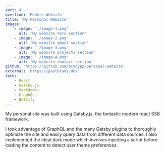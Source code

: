 ```yaml
---
sort: 4
overline: 'Modern Website'
title: 'My Personal Website'
images:
    - image: './image-1.png'
      alt: 'My website hero section'
    - image: './image-2.png'
      alt: 'My website about section'
    - image: './image-3.png'
      alt: 'My website projects section'
    - image: './image-4.png'
      alt: 'My website contact section'
github: 'https://github.com/bradypp/personal-website'
external: 'https://paulbrady.dev'
tech:
    - React
    - Gatsby.js
    - Markdown
    - GraphQL
    - Netlify
---
```


My personal site was built using Gatsby.js, the fantastic modern react SSR framework.

I took advantage of GraphQL and the many Gatsby plugins to thoroughly optimize the site and easily query data from different data sources. I also implemented the ideal dark mode which involves injecting a script before loading the content to detect user theme preferences.
